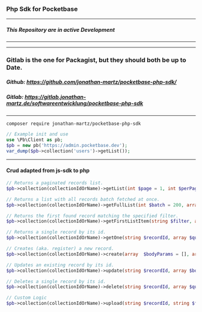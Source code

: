 ### Php Sdk for Pocketbase

***
##### This Repository are in active Development
***

***
### Gitlab is the one for Packagist, but they should both be up to Date.
##### Github: https://github.com/jonathan-martz/pocketbase-php-sdk/
##### Gitlab: https://gitlab.jonathan-martz.de/softwareentwicklung/pocketbase-php-sdk
***

``` bash
composer require jonathan-martz/pocketbase-php-sdk
```

``` php
// Example init and use
use \Pb\Client as pb;
$pb = new pb('https://admin.pocketbase.dev');
var_dump($pb->collection('users')->getList());
```

***
#### Crud adapted from js-sdk to php

``` php
// Returns a paginated records list.
$pb->collection(collectionIdOrName)->getList(int $page = 1, int $perPage = 30, array $queryParams = []);

// Returns a list with all records batch fetched at once.
$pb->collection(collectionIdOrName)->getFullList(int $batch = 200, array $queryParams = []);

// Returns the first found record matching the specified filter.
$pb->collection(collectionIdOrName)->getFirstListItem(string $filter, array $queryParams = []);

// Returns a single record by its id.
$pb->collection(collectionIdOrName)->getOne(string $recordId, array $queryParams = []);

// Creates (aka. register) a new record.
$pb->collection(collectionIdOrName)->create(array  $bodyParams = [], array $queryParams = []);

// Updates an existing record by its id.
$pb->collection(collectionIdOrName)->update(string $recordId, array $bodyParams = [],array $queryParams = []);

// Deletes a single record by its id.
$pb->collection(collectionIdOrName)->delete(string $recordId, array $queryParams = []);

// Custom Logic
$pb->collection(collectionIdOrName)->upload(string $recordId, string $field, string $filepath);
```

